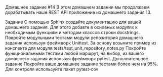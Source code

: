 Домашнее задание #14
В этом домашнем задании мы продолжаем дорабатывать наше REST API приложение из домашнего задания 13.

Задание
С помощью Sphinx создайте документацию для вашей домашнего задания. Для этого добавте в основных модулях к необходимым функциям и методам классов строки docstrings.
Покройте модульными тестами модули репозитория домашнего задания используя фреймворк Unittest. За основу возьмите пример из конспекта для модуля tests/test_unit_repository_notes.py
Покройте функциональными тестами любой маршрут, на выбор, из вашего домашнего задания используя фреймворк pytest.
Дополнительное задание
Покройте ваше домашнее задание тестами более чем на 95%. Для контроля используйте пакет pytest-cov